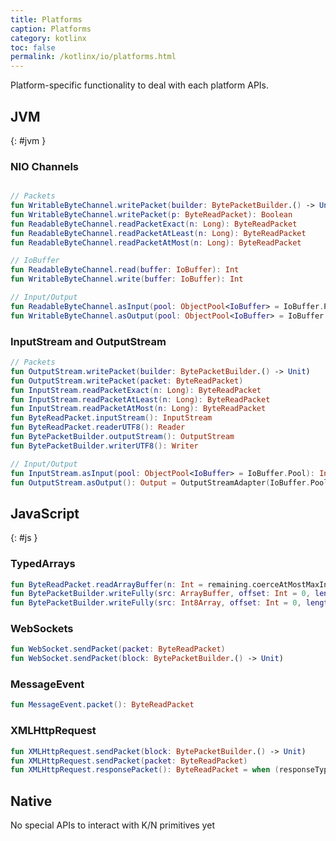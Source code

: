 ```yaml
---
title: Platforms
caption: Platforms
category: kotlinx
toc: false
permalink: /kotlinx/io/platforms.html
---
```


Platform-specific functionality to deal with each platform APIs.

## JVM
{: #jvm }

### NIO Channels

```kotlin

// Packets
fun WritableByteChannel.writePacket(builder: BytePacketBuilder.() -> Unit): ByteReadPacket?
fun WritableByteChannel.writePacket(p: ByteReadPacket): Boolean
fun ReadableByteChannel.readPacketExact(n: Long): ByteReadPacket
fun ReadableByteChannel.readPacketAtLeast(n: Long): ByteReadPacket
fun ReadableByteChannel.readPacketAtMost(n: Long): ByteReadPacket

// IoBuffer
fun ReadableByteChannel.read(buffer: IoBuffer): Int
fun WritableByteChannel.write(buffer: IoBuffer): Int

// Input/Output
fun ReadableByteChannel.asInput(pool: ObjectPool<IoBuffer> = IoBuffer.Pool): Input = ChannelAsInput(this, pool)
fun WritableByteChannel.asOutput(pool: ObjectPool<IoBuffer> = IoBuffer.Pool): Output = ChannelAsOutput(pool, this)
```

### InputStream and OutputStream

```kotlin
// Packets
fun OutputStream.writePacket(builder: BytePacketBuilder.() -> Unit)
fun OutputStream.writePacket(packet: ByteReadPacket)
fun InputStream.readPacketExact(n: Long): ByteReadPacket
fun InputStream.readPacketAtLeast(n: Long): ByteReadPacket
fun InputStream.readPacketAtMost(n: Long): ByteReadPacket
fun ByteReadPacket.inputStream(): InputStream
fun ByteReadPacket.readerUTF8(): Reader
fun BytePacketBuilder.outputStream(): OutputStream
fun BytePacketBuilder.writerUTF8(): Writer

// Input/Output
fun InputStream.asInput(pool: ObjectPool<IoBuffer> = IoBuffer.Pool): Input = InputStreamAsInput(this, pool)
fun OutputStream.asOutput(): Output = OutputStreamAdapter(IoBuffer.Pool, this)
```



## JavaScript
{: #js }

### TypedArrays

```kotlin
fun ByteReadPacket.readArrayBuffer(n: Int = remaining.coerceAtMostMaxInt()): ArrayBuffer
fun BytePacketBuilder.writeFully(src: ArrayBuffer, offset: Int = 0, length: Int = src.byteLength - offset)
fun BytePacketBuilder.writeFully(src: Int8Array, offset: Int = 0, length: Int = src.length - offset)
```

### WebSockets

```kotlin
fun WebSocket.sendPacket(packet: ByteReadPacket)
fun WebSocket.sendPacket(block: BytePacketBuilder.() -> Unit)
```

### MessageEvent

```kotlin
fun MessageEvent.packet(): ByteReadPacket
```

### XMLHttpRequest

```kotlin
fun XMLHttpRequest.sendPacket(block: BytePacketBuilder.() -> Unit)
fun XMLHttpRequest.sendPacket(packet: ByteReadPacket)
fun XMLHttpRequest.responsePacket(): ByteReadPacket = when (responseType)
```



## Native

No special APIs to interact with K/N primitives yet

